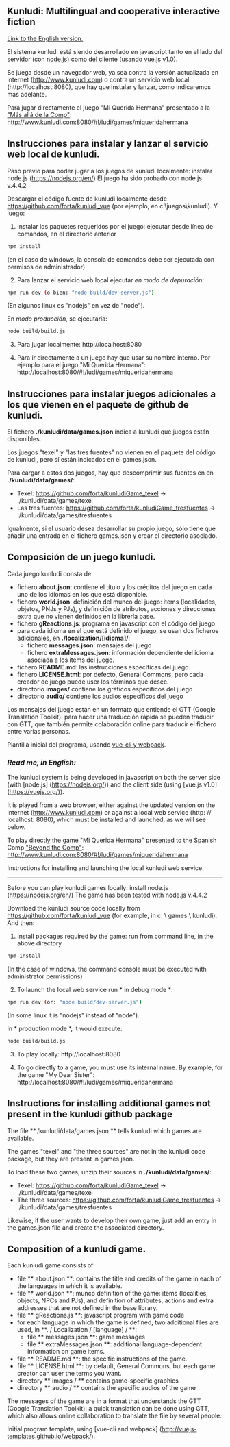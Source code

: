 Kunludi: Multilingual and cooperative interactive fiction
---------------------------------------------------------

[Link to the English version.](#en)


El sistema kunludi está siendo desarrollado en javascript tanto en el lado del servidor (con [node.js](https://nodejs.org/)) como del cliente (usando [vue.js v1.0](https://vuejs.org/)).

Se juega desde un navegador web, ya sea contra la versión actualizada en internet (http://www.kunludi.com) o contra un servicio web local (http://localhost:8080), que hay que instalar y lanzar, como indicaremos más adelante.

Para jugar directamente el juego "Mi Querida Hermana" presentado a la ["Más allá de la Comp"](wiki.caad.es/Más_allá_de_la_Comp): http://www.kunludi.com:8080/#!/ludi/games/miqueridahermana

Instrucciones para instalar y lanzar el servicio web local de kunludi.
----------------------------------------------------------------------

Paso previo para poder jugar a los juegos de kunludi localmente: instalar node.js (https://nodejs.org/en/)
El juego ha sido probado con node.js v.4.4.2

Descargar el código fuente de kunludi localmente desde https://github.com/forta/kunludi_vue (por ejemplo, en c:\juegos\kunludi). Y luego:

1) Instalar los paquetes requeridos por el juego: ejecutar desde línea de comandos, en el directorio anterior
``` bash
npm install
```
(en el caso de windows, la consola de comandos debe ser ejecutada con permisos de administrador)

2) Para lanzar el servicio web local ejecutar *en modo de depuración*:
``` bash
npm run dev (o bien: "node build/dev-server.js")
```
(En algunos linux es "nodejs" en vez de "node"). 

En *modo producción*, se ejecutaría:
``` bash
node build/build.js
```

3) Para jugar localmente: http://localhost:8080

4) Para ir directamente a un juego hay que usar su nombre interno. Por ejemplo para el juego "Mi Querida Hermana": http://localhost:8080/#!/ludi/games/miqueridahermana

Instrucciones para instalar juegos adicionales a los que vienen en el paquete de github de kunludi.
---------------------------------------------------------------------------------------------------

El fichero **./kunludi/data/games.json** indica a kunludi qué juegos están disponibles.

Los juegos "texel" y "las tres fuentes" no vienen en el paquete del código de kunludi, pero sí están indicados en el games.json.

Para cargar a estos dos juegos, hay que descomprimir sus fuentes en  en **./kunludi/data/games/**:
- Texel: https://github.com/forta/kunludiGame_texel -> ./kunludi/data/games/texel
- Las tres fuentes: https://github.com/forta/kunludiGame_tresfuentes -> ./kunludi/data/games/tresfuentes 

Igualmente, si el usuario desea desarrollar su propio juego, sólo tiene que añadir una entrada en el fichero games.json y crear el directorio asociado.

Composición de un juego kunludi.
--------------------------------

Cada juego kunludi consta de:
- fichero **about.json**: contiene el título y los créditos del juego en cada uno de los idiomas en los que está disponible.
- fichero **world.json**: definición del munco del juego: items (localidades, objetos, PNJs y PJs), y definición de atributos, acciones y direcciones extra que no vienen definidos en la librería base.
- fichero **gReactions.js**: programa en javascript con el código del juego
- para cada idioma en el que está definido el juego, se usan dos ficheros adicionales, en **./localization/[idioma]/**:
	- fichero **messages.json**: mensajes del juego
	- fichero **extraMessages.json**: información dependiente del idioma asociada a los items del juego.
- fichero **README.md**: las instrucciones específicas del juego.
- fichero **LICENSE.html**: por defecto, General Commons, pero cada creador de juego puede user los términos que desee.
- directorio **images/** contiene los gráficos específicos del juego
- directorio **audio/** contiene los audios específicos del juego

Los mensajes del juego están en un formato que entiende el GTT (Google Translation Toolkit): para hacer una traducción rápida se pueden traducir con GTT, que también permite colaboración online para traducir el fichero entre varias personas.


Plantilla inicial del programa, usando [vue-cli y webpack](http://vuejs-templates.github.io/webpack/).

### <a name="en"></a>***Read me, in English:***

The kunludi system is being developed in javascript on both the server side (with [node.js] (https://nodejs.org/)) and the client side (using [vue.js v1.0] (https://vuejs.org/)).

It is played from a web browser, either against the updated version on the internet (http://www.kunludi.com) or against a local web service (http: // localhost: 8080), which must be installed and launched, as we will see below.

To play directly the game "Mi Querida Hermana" presented to the Spanish Comp ["Beyond the Comp"](wiki.caad.es/Más_allá_de_la_Comp): http://www.kunludi.com:8080/#!/ludi/games/miqueridahermana

Instructions for installing and launching the local kunludi web service.
-------------------------------------------------- --------------------

Before you can play kunludi games locally: install node.js (https://nodejs.org/en/)
The game has been tested with node.js v.4.4.2

Download the kunludi source code locally from https://github.com/forta/kunludi_vue (for example, in c: \ games \ kunludi). And then:

1) Install packages required by the game: run from command line, in the above directory
``` bash
npm install
```
(In the case of windows, the command console must be executed with administrator permissions)

2) To launch the local web service run * in debug mode *:
``` bash
npm run dev (or: "node build/dev-server.js")
```
(In some linux it is "nodejs" instead of "node").

In * production mode *, it would execute:
``` bash
node build/build.js
```

3) To play locally: http://localhost:8080

4) To go directly to a game, you must use its internal name. By example, for the game "My Dear Sister": http://localhost:8080/#!/ludi/games/miqueridahermana

Instructions for installing additional games not present in the kunludi github package
--------------------------------------------------------------------------------------------

The file **./kunludi/data/games.json ** tells kunludi which games are available.

The games "texel" and "the three sources" are not in the kunludi code package, but they are present in games.json.

To load these two games, unzip their sources in **./kunludi/data/games/**:
- Texel: https://github.com/forta/kunludiGame_texel -> ./kunludi/data/games/texel
- The three sources: https://github.com/forta/kunludiGame_tresfuentes -> ./kunludi/data/games/tresfuentes

Likewise, if the user wants to develop their own game, just add an entry in the games.json file and create the associated directory.

Composition of a kunludi game.
------------------------------

Each kunludi game consists of:
- file ** about.json **: contains the title and credits of the game in each of the languages ​​in which it is available.
- file ** world.json **: munco definition of the game: items (localities, objects, NPCs and PJs), and definition of attributes, actions and extra addresses that are not defined in the base library.
- file ** gReactions.js **: javascript program with game code
- for each language in which the game is defined, two additional files are used, in **. / Localization / [language] / **:
	- file ** messages.json **: game messages
	- file ** extraMessages.json **: additional language-dependent information on game items.
- file ** README.md **: the specific instructions of the game.
- file ** LICENSE.html **: by default, General Commons, but each game creator can user the terms you want.
- directory ** images / ** contains game-specific graphics
- directory ** audio / ** contains the specific audios of the game

The messages of the game are in a format that understands the GTT (Google Translation Toolkit): a quick translation can be done using GTT, which also allows online collaboration to translate the file by several people.

Initial program template, using [vue-cli and webpack] (http://vuejs-templates.github.io/webpack/).












